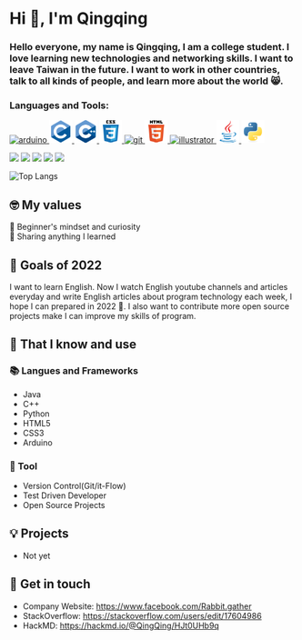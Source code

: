 # Hi 👋, I'm Qingqing
### Hello everyone, my name is Qingqing, I am a college student. I love learning new technologies and networking skills. I want to leave Taiwan in the future. I want to work in other countries, talk to all kinds of people, and learn more about the world 😸.


<p align="left">
</p>
<h3 align="left">Languages and Tools:</h3>
<p align="left"> <a href="https://www.arduino.cc/" target="_blank" rel="noreferrer"> <img src="https://cdn.worldvectorlogo.com/logos/arduino-1.svg" alt="arduino" width="40" height="40"/> </a> <a href="https://www.cprogramming.com/" target="_blank" rel="noreferrer"> <img src="https://raw.githubusercontent.com/devicons/devicon/master/icons/c/c-original.svg" alt="c" width="40" height="40"/> </a> <a href="https://www.w3schools.com/cpp/" target="_blank" rel="noreferrer"> <img src="https://raw.githubusercontent.com/devicons/devicon/master/icons/cplusplus/cplusplus-original.svg" alt="cplusplus" width="40" height="40"/> </a> <a href="https://www.w3schools.com/css/" target="_blank" rel="noreferrer"> <img src="https://raw.githubusercontent.com/devicons/devicon/master/icons/css3/css3-original-wordmark.svg" alt="css3" width="40" height="40"/> </a> <a href="https://git-scm.com/" target="_blank" rel="noreferrer"> <img src="https://www.vectorlogo.zone/logos/git-scm/git-scm-icon.svg" alt="git" width="40" height="40"/> </a> <a href="https://www.w3.org/html/" target="_blank" rel="noreferrer"> <img src="https://raw.githubusercontent.com/devicons/devicon/master/icons/html5/html5-original-wordmark.svg" alt="html5" width="40" height="40"/> </a> <a href="https://www.adobe.com/in/products/illustrator.html" target="_blank" rel="noreferrer"> <img src="https://www.vectorlogo.zone/logos/adobe_illustrator/adobe_illustrator-icon.svg" alt="illustrator" width="40" height="40"/> </a> <a href="https://www.java.com" target="_blank" rel="noreferrer"> <img src="https://raw.githubusercontent.com/devicons/devicon/master/icons/java/java-original.svg" alt="java" width="40" height="40"/> </a> <a href="https://www.python.org" target="_blank" rel="noreferrer"> <img src="https://raw.githubusercontent.com/devicons/devicon/master/icons/python/python-original.svg" alt="python" width="40" height="40"/> </a> </p>

![](https://github-profile-summary-cards.vercel.app/api/cards/profile-details?username=QingQing-520&theme=monokai)
![](https://github-profile-summary-cards.vercel.app/api/cards/repos-per-language?username=QingQing-520&theme=monokai)
![](https://github-profile-summary-cards.vercel.app/api/cards/most-commit-language?username=QingQing-520&theme=monokai)
![](https://github-profile-summary-cards.vercel.app/api/cards/stats?username=QingQing-520&theme=monokai)
![](https://github-profile-summary-cards.vercel.app/api/cards/productive-time?username=QingQing-520&theme=monokai)

![Top Langs](https://github-readme-stats.vercel.app/api/top-langs/?username=QingQing-520&layout=compact&theme=material-palenight)


## 🤓 My values
🍏 Beginner's mindset and curiosity<br>
🙌 Sharing anything I learned<br>

## 🔭 Goals of 2022

I want to learn English. Now I watch English youtube channels and articles everyday and write English articles about program technology each week, I hope I can prepared in 2022 💪. I also want to contribute more open source projects make I can improve my skills of program.

## 🧠 That I know and use
### 📚 Langues and Frameworks
- Java
- C++ 
- Python
- HTML5
- CSS3
- Arduino

### 🔧 Tool
- Version Control(Git/it-Flow)
- Test Driven Developer
- Open Source Projects

## 💡 Projects
- Not yet

## 🔗 Get in touch
- Company Website: https://www.facebook.com/Rabbit.gather
- StackOverflow: https://stackoverflow.com/users/edit/17604986
- HackMD: https://hackmd.io/@QingQing/HJt0UHb9q
